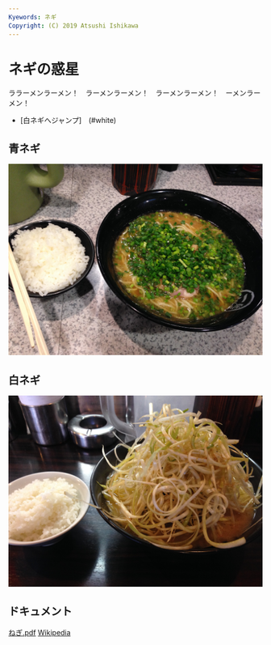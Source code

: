 ```yaml
---
Kyewords: ネギ
Copyright: (C) 2019 Atsushi Ishikawa
---
```


# ネギの惑星

ララーメンラーメン！　ラーメンラーメン！　ラーメンラーメン！　ーメンラーメン！　

* [白ネギへジャンプ]　(#white)

## 青ネギ

![青ネギ](./green_negi.jpg)

## <span id="white">白ネギ</span>

![](white_negi.jpg)

## ドキュメント
[ねぎ.pdf](ねぎ.pdf)
[Wikipedia](https://ja.wikiped.org/wiki/%E3%83%8D%E3%82%AE)
